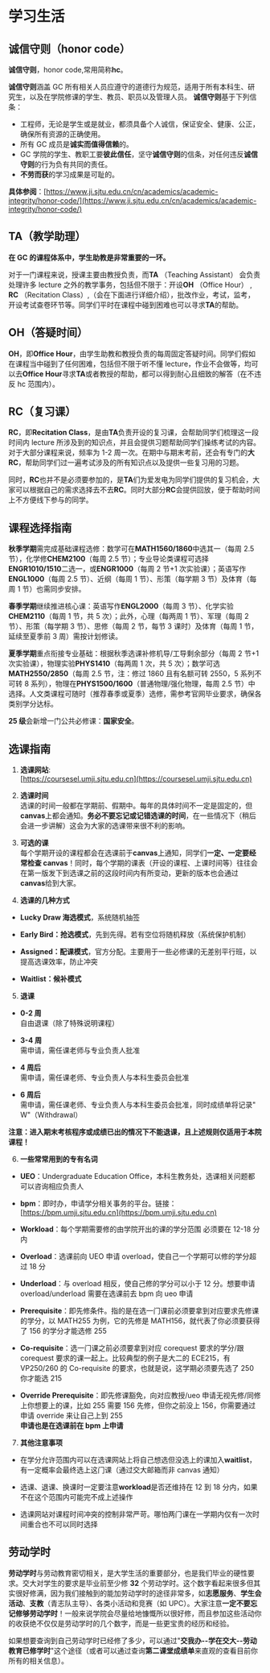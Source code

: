 # 学习生活

## **诚信守则**（honor code）

**诚信守则**，honor code,常用简称**hc**。

**诚信守则**涵盖 GC 所有相关人员应遵守的道德行为规范，适用于所有本科生、研究生，以及在学院修课的学生、教员、职员以及管理人员。
**诚信守则**基于下列信条：

- 工程师，无论是学生或是就业，都须具备个人诚信，保证安全、健康、公正，确保所有资源的正确使用。
- 所有 GC 成员是**诚实而值得信赖**的。
- GC 学院的学生、教职工要**彼此信任**，坚守**诚信守则**的信条，对任何违反**诚信守则**的行为负有共同的责任。
- **不劳而获**的学习成果是可耻的。

**具体参阅**：[https://www.ji.sjtu.edu.cn/cn/academics/academic-integrity/honor-code/](https://www.ji.sjtu.edu.cn/cn/academics/academic-integrity/honor-code/)

## **TA**（教学助理）

**在 GC 的课程体系中，学生助教是非常重要的一环。**

对于一门课程来说，授课主要由教授负责，而**TA** （Teaching Assistant） 会负责处理许多 lecture 之外的教学事务，包括但不限于：开设**OH** （Office Hour） , **RC** （Recitation Class）,（会在下面进行详细介绍），批改作业，考试，监考，开设考试查卷环节等。同学们平时在课程中碰到困难也可以寻求**TA**的帮助。

## **OH**（答疑时间）

**OH**，即**Office Hour**，由学生助教和教授负责的每周固定答疑时间。同学们假如在课程当中碰到了任何困难，包括但不限于听不懂 lecture，作业不会做等，均可以去**Office Hour**寻求**TA**或者教授的帮助，都可以得到耐心且细致的解答（在不违反 hc 范围内）。

## **RC**（复习课）

**RC**，即**Recitation Class**，是由**TA**负责开设的复习课，会帮助同学们梳理这一段时间内 lecture 所涉及到的知识点，并且会提供习题帮助同学们操练考试的内容。对于大部分课程来说，频率为 1-2 周一次。在期中与期末考前，还会有专门的**大 RC**，帮助同学们过一遍考试涉及的所有知识点以及提供一些复习用的习题。

同时，**RC**也并不是必须要参加的，是**TA**们为爱发电为同学们提供的复习机会，大家可以根据自己的需求选择去不去**RC**。同时大部分**RC**会提供回放，便于帮助时间上不方便线下参与的同学。

## **课程选择指南**

**秋季学期**需完成基础课程选修：数学可在**MATH1560/1860**中选其一（每周 2.5 节），化学修**CHEM2100**（每周 2.5 节）；专业导论类课程可选择**ENGR1010/1510**二选一，或**ENGR1000**（每周 2 节+1 次实验课）；英语写作**ENGL1000**（每周 2.5 节）、近纲（每周 1 节）、形策（每学期 3 节）及体育（每周 1 节）也需同步安排。

**春季学期**继续推进核心课：英语写作**ENGL2000**（每周 3 节）、化学实验**CHEM2110**（每周 1 节，共 5 次）；此外，心理（每两周 1 节）、军理（每周 2 节）、形策（每学期 3 节）、思修（每周 2 节，每节 3 课时）及体育（每周 1 节，延续至夏季前 3 周）需按计划修读。

**夏季学期**重点衔接专业基础：根据秋季选课补修机导/工导剩余部分（每周 2 节+1 次实验课），物理实验**PHYS1410**（每两周 1 次，共 5 次）；数学可选**MATH2550/2850**（每周 2.5 节，注：修过 1860 且有名额可转 2550，5 系列不可转 8 系列），物理在**PHYS1500/1600**（普通物理/强化物理，每周 2.5 节）中选择。人文类课程可随时（推荐春季或夏季）选修，需参考官网毕业要求，确保各类别学分达标。

**25 级**会新增一门公共必修课：**国家安全**。

## **选课指南**

1. **选课网站**:  
   [https://coursesel.umji.sjtu.edu.cn](https://coursesel.umji.sjtu.edu.cn)

2. **选课时间**  
   选课的时间一般都在学期前、假期中。每年的具体时间不一定是固定的，但**canvas**上都会通知。**务必不要忘记或记错选课的时间**，在一些情况下（稍后会进一步讲解）这会为大家的选课带来很不利的影响。

3. **可选的课**  
   每个学期开设的课程都会在选课前于**canvas**上通知，同学们**一定、一定要经常检查 canvas**！同时，每个学期的课表（开设的课程、上课时间等）往往会在第一版发下到选课之前的这段时间内有所变动，更新的版本也会通过**canvas**给到大家。

4. **选课的几种方式**

- **Lucky Draw 海选模式**，系统随机抽签

- **Early Bird：抢选模式**，先到先得。若有空位将随机释放（系统保护机制）

- **Assigned：配课模式**，官方分配。主要用于一些必修课的无差别平行班，以提高选课效率，防止冲突

- **Waitlist：候补模式**

5. **退课**

- **0-2 周**  
  自由退课（除了特殊说明课程）

- **3-4 周**  
  需申请，需任课老师与专业负责人批准

- **4 周后**  
  需申请，需任课老师、专业负责人与本科生委员会批准

- **6 周后**  
  需申请，需任课老师、专业负责人与本科生委员会批准，同时成绩单将记录" W"（Withdrawal）

**注意：进入期末考核程序或成绩已出的情况下不能退课，且上述规则仅适用于本院课程！**

6. **一些常常用到的专有名词**

- **UEO**：Undergraduate Education Office，本科生教务处，选课相关问题都可以咨询相应负责人

- **bpm**：即时办，申请学分相关事务的平台。链接：[https://bpm.umji.sjtu.edu.cn](https://bpm.umji.sjtu.edu.cn)

- **Workload**：每个学期需要修的由学院开出的课的学分范围 必须要在 12-18 分内

- **Overload**：选课前向 UEO 申请 overload，使自己一个学期可以修的学分超过 18 分

- **Underload**：与 overload 相反，使自己修的学分可以小于 12 分。想要申请 overload/underload 需要在选课前去 bpm 向 ueo 申请

- **Prerequisite**：即先修条件。指的是在选一⻔课前必须要拿到对应要求先修课的学分，以 MATH255 为例，它的先修是 MATH156，就代表了你必须要获得了 156 的学分才能选修 255

- **Co-requisite**：选一⻔课之前必须要拿到对应 corequest 要求的学分/跟 corequest 要求的课一起上。比较典型的例子是大二的 ECE215，有 VP250/260 的 Co-requisite 的要求，也就是说，这学期必须要先选了 250 你才能选 215

- **Override Prerequisite**：即先修课豁免，向对应教授/ueo 申请无视先修/同修上你想要上的课，比如 255 需要 156 先修，但你之前没上 156，你需要通过申请 override 来让自己上到 255  
  **申请也是在选课前在 bpm 上申请**

7. **其他注意事项**

- 在学分允许范围内可以在选课网站上将自己想选但没选上的课加入**waitlist**，有一定概率会最终选上这⻔课（通过交大邮箱而非 canvas 通知）

- 选课、退课、换课时一定要注意**workload**是否还维持在 12 到 18 分内，如果不在这个范围内可能完不成上述操作

- 选课网站对课程时间冲突的控制非常严苛。哪怕两⻔课在一学期内仅有一次时间重合也不可以同时选择

## **劳动学时**

**劳动学时**与劳动教育密切相关，是大学生活的重要部分，也是我们毕业的硬性要求。交大对学生的要求是毕业前至少修 **32** 个劳动学时。这个数字看起来很多但其实很好修满，因为我们接触到的能加劳动学时的途径非常多，如**志愿服务**、**学生会活动**、**支教**（⻘志队主导）、各类小活动和竞赛（如 UPC）。大家注意**一定不要忘记修够劳动学时**！一般来说学院会尽量给地慷慨所以很好修，而且参加这些活动你的收获绝不仅仅是劳动学时的几个数字，而是一些更宝贵的经历和经验。

如果想要查询到自己劳动学时已经修了多少，可以通过"**交我办--学在交大--劳动教育已修学时**"这个途径（或者可以通过查询**第二课堂成绩单**来直观的查看目前你所有的相关信息）。
